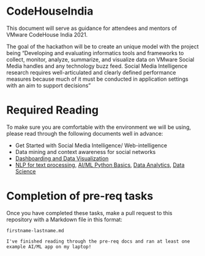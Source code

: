 # CodeHouseIndia

This document will serve as guidance for attendees and mentors of VMware CodeHouse India 2021.

The goal of the hackathon will be to create an unique model with the project being “Developing and evaluating informatics tools and frameworks to collect, monitor, analyze, summarize, and visualize data on VMware Social Media handles and any technology buzz feed. Social Media Intelligence research requires well-articulated and clearly defined performance measures because much of it must be conducted in application settings with an aim to support decisions”

# Required Reading

To make sure you are comfortable with the environment we will be using, please read through the following documents well in advance:

- Get Started with Social Media Intelligence/ Web-intelligence
- Data mining and context awareness for social networks
- [Dashboarding and Data Visualization](https://opensource.com/business/16/11/open-source-dashboard-tools-visualizing-data)
- [NLP for text processing](https://towardsdatascience.com/natural-language-processing-nlp-for-machine-learning-d44498845d5b), [AI/ML Python Basics](https://www.analyticsvidhya.com/learning-paths-data-science-business-analytics-business-intelligence-big-data/learning-path-data-science-python/),  [Data Analytics](https://www.analyticsvidhya.com/blog/2021/05/what-is-big-data-introduction-uses-and-applications/), [Data Science](https://www.guru99.com/data-science-tutorial.html)

# Completion of pre-req tasks

Once you have completed these tasks, make a pull request to this repository with a Markdown file in this format:

`firstname-lastname.md`

`I've finished reading through the pre-req docs and ran at least one example AI/ML app on my laptop!`


